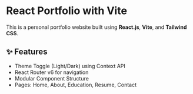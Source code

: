 # React Portfolio with Vite

This is a personal portfolio website built using **React.js**, **Vite**, and **Tailwind CSS**.

## ✨ Features

- Theme Toggle (Light/Dark) using Context API
- React Router v6 for navigation
- Modular Component Structure
- Pages: Home, About, Education, Resume, Contact